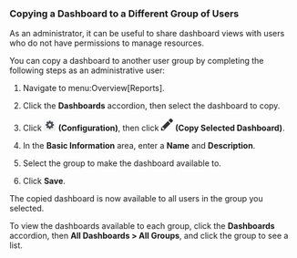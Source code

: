 ### Copying a Dashboard to a Different Group of Users

As an administrator, it can be useful to share dashboard views with
users who do not have permissions to manage resources.

You can copy a dashboard to another user group by completing the
following steps as an administrative user:

1.  Navigate to menu:Overview\[Reports\].

2.  Click the **Dashboards** accordion, then select the dashboard to
    copy.

3.  Click ![1847](/images/1847.png) **(Configuration)**, then click
    ![1851](/images/1851.png) **(Copy Selected Dashboard)**.

4.  In the **Basic Information** area, enter a **Name** and
    **Description**.

5.  Select the group to make the dashboard available to.

6.  Click **Save**.

The copied dashboard is now available to all users in the group you
selected.

To view the dashboards available to each group, click the **Dashboards**
accordion, then **All Dashboards \> All Groups**, and click the group to
see a list.
